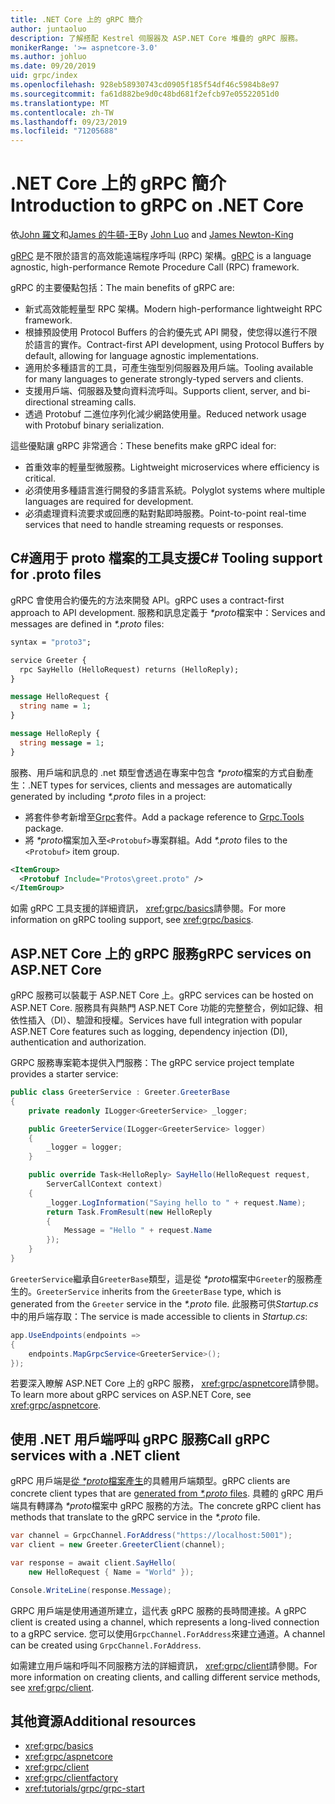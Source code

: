 ```yaml
---
title: .NET Core 上的 gRPC 簡介
author: juntaoluo
description: 了解搭配 Kestrel 伺服器及 ASP.NET Core 堆疊的 gRPC 服務。
monikerRange: '>= aspnetcore-3.0'
ms.author: johluo
ms.date: 09/20/2019
uid: grpc/index
ms.openlocfilehash: 928eb58930743cd0905f185f54df46c5984b8e97
ms.sourcegitcommit: fa61d882be9d0c48bd681f2efcb97e05522051d0
ms.translationtype: MT
ms.contentlocale: zh-TW
ms.lasthandoff: 09/23/2019
ms.locfileid: "71205688"
---
```

# <a name="introduction-to-grpc-on-net-core"></a><span data-ttu-id="bd7bc-103">.NET Core 上的 gRPC 簡介</span><span class="sxs-lookup"><span data-stu-id="bd7bc-103">Introduction to gRPC on .NET Core</span></span>

<span data-ttu-id="bd7bc-104">依[John 羅文](https://github.com/juntaoluo)和[James 的牛頓-王](https://twitter.com/jamesnk)</span><span class="sxs-lookup"><span data-stu-id="bd7bc-104">By [John Luo](https://github.com/juntaoluo) and [James Newton-King](https://twitter.com/jamesnk)</span></span>

<span data-ttu-id="bd7bc-105">[gRPC](https://grpc.io/docs/guides/) 是不限於語言的高效能遠端程序呼叫 (RPC) 架構。</span><span class="sxs-lookup"><span data-stu-id="bd7bc-105">[gRPC](https://grpc.io/docs/guides/) is a language agnostic, high-performance Remote Procedure Call (RPC) framework.</span></span>

<span data-ttu-id="bd7bc-106">gRPC 的主要優點包括：</span><span class="sxs-lookup"><span data-stu-id="bd7bc-106">The main benefits of gRPC are:</span></span>
* <span data-ttu-id="bd7bc-107">新式高效能輕量型 RPC 架構。</span><span class="sxs-lookup"><span data-stu-id="bd7bc-107">Modern high-performance lightweight RPC framework.</span></span>
* <span data-ttu-id="bd7bc-108">根據預設使用 Protocol Buffers 的合約優先式 API 開發，使您得以進行不限於語言的實作。</span><span class="sxs-lookup"><span data-stu-id="bd7bc-108">Contract-first API development, using Protocol Buffers by default, allowing for language agnostic implementations.</span></span>
* <span data-ttu-id="bd7bc-109">適用於多種語言的工具，可產生強型別伺服器及用戶端。</span><span class="sxs-lookup"><span data-stu-id="bd7bc-109">Tooling available for many languages to generate strongly-typed servers and clients.</span></span>
* <span data-ttu-id="bd7bc-110">支援用戶端、伺服器及雙向資料流呼叫。</span><span class="sxs-lookup"><span data-stu-id="bd7bc-110">Supports client, server, and bi-directional streaming calls.</span></span>
* <span data-ttu-id="bd7bc-111">透過 Protobuf 二進位序列化減少網路使用量。</span><span class="sxs-lookup"><span data-stu-id="bd7bc-111">Reduced network usage with Protobuf binary serialization.</span></span>

<span data-ttu-id="bd7bc-112">這些優點讓 gRPC 非常適合：</span><span class="sxs-lookup"><span data-stu-id="bd7bc-112">These benefits make gRPC ideal for:</span></span>
* <span data-ttu-id="bd7bc-113">首重效率的輕量型微服務。</span><span class="sxs-lookup"><span data-stu-id="bd7bc-113">Lightweight microservices where efficiency is critical.</span></span>
* <span data-ttu-id="bd7bc-114">必須使用多種語言進行開發的多語言系統。</span><span class="sxs-lookup"><span data-stu-id="bd7bc-114">Polyglot systems where multiple languages are required for development.</span></span>
* <span data-ttu-id="bd7bc-115">必須處理資料流要求或回應的點對點即時服務。</span><span class="sxs-lookup"><span data-stu-id="bd7bc-115">Point-to-point real-time services that need to handle streaming requests or responses.</span></span>

## <a name="c-tooling-support-for-proto-files"></a><span data-ttu-id="bd7bc-116">C#適用于 proto 檔案的工具支援</span><span class="sxs-lookup"><span data-stu-id="bd7bc-116">C# Tooling support for .proto files</span></span>

<span data-ttu-id="bd7bc-117">gRPC 會使用合約優先的方法來開發 API。</span><span class="sxs-lookup"><span data-stu-id="bd7bc-117">gRPC uses a contract-first approach to API development.</span></span> <span data-ttu-id="bd7bc-118">服務和訊息定義于 *\*proto*檔案中：</span><span class="sxs-lookup"><span data-stu-id="bd7bc-118">Services and messages are defined in *\*.proto* files:</span></span>

```protobuf
syntax = "proto3";

service Greeter {
  rpc SayHello (HelloRequest) returns (HelloReply);
}

message HelloRequest {
  string name = 1;
}

message HelloReply {
  string message = 1;
}
```

<span data-ttu-id="bd7bc-119">服務、用戶端和訊息的 .net 類型會透過在專案中包含 *\*proto*檔案的方式自動產生：</span><span class="sxs-lookup"><span data-stu-id="bd7bc-119">.NET types for services, clients and messages are automatically generated by including *\*.proto* files in a project:</span></span>

* <span data-ttu-id="bd7bc-120">將套件參考新增至[Grpc](https://www.nuget.org/packages/Grpc.Tools/)套件。</span><span class="sxs-lookup"><span data-stu-id="bd7bc-120">Add a package reference to [Grpc.Tools](https://www.nuget.org/packages/Grpc.Tools/) package.</span></span>
* <span data-ttu-id="bd7bc-121">將 *\*proto*檔案加入至`<Protobuf>`專案群組。</span><span class="sxs-lookup"><span data-stu-id="bd7bc-121">Add *\*.proto* files to the `<Protobuf>` item group.</span></span>

```xml
<ItemGroup>
  <Protobuf Include="Protos\greet.proto" />
</ItemGroup>
```

<span data-ttu-id="bd7bc-122">如需 gRPC 工具支援的詳細資訊， <xref:grpc/basics>請參閱。</span><span class="sxs-lookup"><span data-stu-id="bd7bc-122">For more information on gRPC tooling support, see <xref:grpc/basics>.</span></span>

## <a name="grpc-services-on-aspnet-core"></a><span data-ttu-id="bd7bc-123">ASP.NET Core 上的 gRPC 服務</span><span class="sxs-lookup"><span data-stu-id="bd7bc-123">gRPC services on ASP.NET Core</span></span>

<span data-ttu-id="bd7bc-124">gRPC 服務可以裝載于 ASP.NET Core 上。</span><span class="sxs-lookup"><span data-stu-id="bd7bc-124">gRPC services can be hosted on ASP.NET Core.</span></span> <span data-ttu-id="bd7bc-125">服務具有與熱門 ASP.NET Core 功能的完整整合，例如記錄、相依性插入（DI）、驗證和授權。</span><span class="sxs-lookup"><span data-stu-id="bd7bc-125">Services have full integration with popular ASP.NET Core features such as logging, dependency injection (DI), authentication and authorization.</span></span>

<span data-ttu-id="bd7bc-126">GRPC 服務專案範本提供入門服務：</span><span class="sxs-lookup"><span data-stu-id="bd7bc-126">The gRPC service project template provides a starter service:</span></span>

```csharp
public class GreeterService : Greeter.GreeterBase
{
    private readonly ILogger<GreeterService> _logger;

    public GreeterService(ILogger<GreeterService> logger)
    {
        _logger = logger;
    }

    public override Task<HelloReply> SayHello(HelloRequest request,
        ServerCallContext context)
    {
        _logger.LogInformation("Saying hello to " + request.Name);
        return Task.FromResult(new HelloReply 
        {
            Message = "Hello " + request.Name
        });
    }
}
```

<span data-ttu-id="bd7bc-127">`GreeterService`繼承自`GreeterBase`類型，這是從 *\*proto*檔案中`Greeter`的服務產生的。</span><span class="sxs-lookup"><span data-stu-id="bd7bc-127">`GreeterService` inherits from the `GreeterBase` type, which is generated from the `Greeter` service in the *\*.proto* file.</span></span> <span data-ttu-id="bd7bc-128">此服務可供*Startup.cs*中的用戶端存取：</span><span class="sxs-lookup"><span data-stu-id="bd7bc-128">The service is made accessible to clients in *Startup.cs*:</span></span>

```csharp
app.UseEndpoints(endpoints =>
{
    endpoints.MapGrpcService<GreeterService>();
});
```

<span data-ttu-id="bd7bc-129">若要深入瞭解 ASP.NET Core 上的 gRPC 服務， <xref:grpc/aspnetcore>請參閱。</span><span class="sxs-lookup"><span data-stu-id="bd7bc-129">To learn more about gRPC services on ASP.NET Core, see <xref:grpc/aspnetcore>.</span></span>

## <a name="call-grpc-services-with-a-net-client"></a><span data-ttu-id="bd7bc-130">使用 .NET 用戶端呼叫 gRPC 服務</span><span class="sxs-lookup"><span data-stu-id="bd7bc-130">Call gRPC services with a .NET client</span></span>

<span data-ttu-id="bd7bc-131">gRPC 用戶端是[從 *\*proto*檔案產生](xref:grpc/basics#generated-c-assets)的具體用戶端類型。</span><span class="sxs-lookup"><span data-stu-id="bd7bc-131">gRPC clients are concrete client types that are [generated from *\*.proto* files](xref:grpc/basics#generated-c-assets).</span></span> <span data-ttu-id="bd7bc-132">具體的 gRPC 用戶端具有轉譯為 *\*proto*檔案中 gRPC 服務的方法。</span><span class="sxs-lookup"><span data-stu-id="bd7bc-132">The concrete gRPC client has methods that translate to the gRPC service in the *\*.proto* file.</span></span>

```csharp
var channel = GrpcChannel.ForAddress("https://localhost:5001");
var client = new Greeter.GreeterClient(channel);

var response = await client.SayHello(
    new HelloRequest { Name = "World" });

Console.WriteLine(response.Message);
```

<span data-ttu-id="bd7bc-133">GRPC 用戶端是使用通道所建立，這代表 gRPC 服務的長時間連接。</span><span class="sxs-lookup"><span data-stu-id="bd7bc-133">A gRPC client is created using a channel, which represents a long-lived connection to a gRPC service.</span></span> <span data-ttu-id="bd7bc-134">您可以使用`GrpcChannel.ForAddress`來建立通道。</span><span class="sxs-lookup"><span data-stu-id="bd7bc-134">A channel can be created using `GrpcChannel.ForAddress`.</span></span>

<span data-ttu-id="bd7bc-135">如需建立用戶端和呼叫不同服務方法的詳細資訊， <xref:grpc/client>請參閱。</span><span class="sxs-lookup"><span data-stu-id="bd7bc-135">For more information on creating clients, and calling different service methods, see <xref:grpc/client>.</span></span>

## <a name="additional-resources"></a><span data-ttu-id="bd7bc-136">其他資源</span><span class="sxs-lookup"><span data-stu-id="bd7bc-136">Additional resources</span></span>

* <xref:grpc/basics>
* <xref:grpc/aspnetcore>
* <xref:grpc/client>
* <xref:grpc/clientfactory>
* <xref:tutorials/grpc/grpc-start>
